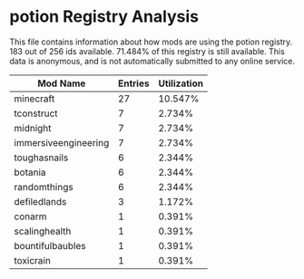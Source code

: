 # potion Registry Analysis

This file contains information about how mods are using the potion registry. 183
out of 256 ids available. 71.484% of this registry is still available. This data
is anonymous, and is not automatically submitted to any online service.


| Mod Name             | Entries | Utilization |
|----------------------|---------|-------------|
| minecraft            | 27      | 10.547%     |
| tconstruct           | 7       | 2.734%      |
| midnight             | 7       | 2.734%      |
| immersiveengineering | 7       | 2.734%      |
| toughasnails         | 6       | 2.344%      |
| botania              | 6       | 2.344%      |
| randomthings         | 6       | 2.344%      |
| defiledlands         | 3       | 1.172%      |
| conarm               | 1       | 0.391%      |
| scalinghealth        | 1       | 0.391%      |
| bountifulbaubles     | 1       | 0.391%      |
| toxicrain            | 1       | 0.391%      |
